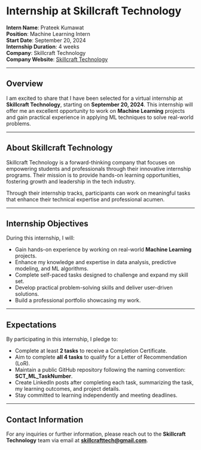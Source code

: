 # Internship at Skillcraft Technology  
**Intern Name**: Prateek Kumawat  
**Position**: Machine Learning Intern  
**Start Date**: September 20, 2024  
**Internship Duration**: 4 weeks  
**Company**: Skillcraft Technology  
**Company Website**: [Skillcraft Technology](https://www.linkedin.com/company/skillcraft-technology/)  

---

## Overview  
I am excited to share that I have been selected for a virtual internship at **Skillcraft Technology**, starting on **September 20, 2024**. This internship will offer me an excellent opportunity to work on **Machine Learning** projects and gain practical experience in applying ML techniques to solve real-world problems.

---

## About Skillcraft Technology  
Skillcraft Technology is a forward-thinking company that focuses on empowering students and professionals through their innovative internship programs. Their mission is to provide hands-on learning opportunities, fostering growth and leadership in the tech industry.  

Through their internship tracks, participants can work on meaningful tasks that enhance their technical expertise and professional acumen.

---

## Internship Objectives  
During this internship, I will:  
- Gain hands-on experience by working on real-world **Machine Learning** projects.  
- Enhance my knowledge and expertise in data analysis, predictive modeling, and ML algorithms.  
- Complete self-paced tasks designed to challenge and expand my skill set.  
- Develop practical problem-solving skills and deliver user-driven solutions.  
- Build a professional portfolio showcasing my work.  

---

## Expectations  
By participating in this internship, I pledge to:  
- Complete at least **2 tasks** to receive a Completion Certificate.  
- Aim to complete **all 4 tasks** to qualify for a Letter of Recommendation (LoR).  
- Maintain a public GitHub repository following the naming convention: **SCT_ML_TaskNumber**.  
- Create LinkedIn posts after completing each task, summarizing the task, my learning outcomes, and project details.  
- Stay committed to learning independently and meeting deadlines.  

---

## Contact Information  
For any inquiries or further information, please reach out to the **Skillcraft Technology** team via email at **[skillcrafttech@gmail.com](mailto:skillcrafttech@gmail.com)**.  
